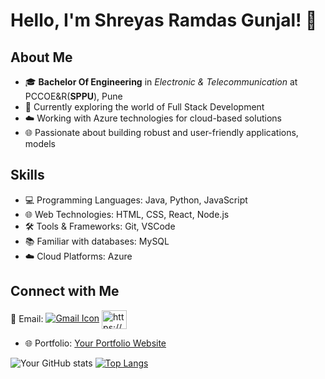 # Hello, I'm Shreyas Ramdas Gunjal! 👋

## About Me
- 🎓 **Bachelor Of Engineering** in *Electronic & Telecommunication* at PCCOE&R(**SPPU**), Pune
- 💼 Currently exploring the world of Full Stack Development
- ☁️ Working with Azure technologies for cloud-based solutions
- 🌐 Passionate about building robust and user-friendly applications, models 


## Skills
- 💻 Programming Languages: Java, Python, JavaScript
- 🌐 Web Technologies: HTML, CSS, React, Node.js
- 🛠️ Tools & Frameworks: Git, VSCode
- 📚 Familiar with databases: MySQL
- ☁️ Cloud Platforms: Azure


## Connect with Me

📧 Email: [![Gmail Icon](https://img.icons8.com/fluency/48/000000/gmail.png)](mailto:shreyas.gunjal.sg@gmail.com)
<a href="https://linkedin.com/in/https://www.linkedin.com/in/shreyas-gunjal/" target="blank"><img align="center" src="https://raw.githubusercontent.com/rahuldkjain/github-profile-readme-generator/master/src/images/icons/Social/linked-in-alt.svg" alt="https://www.linkedin.com/in/shreyas-gunjal/" height="30" width="40" /></a>

- 🌐 Portfolio: [Your Portfolio Website](https://your-portfolio-website.com)

![Your GitHub stats](https://github-readme-stats.vercel.app/api?username=shreyasgunjal&show_icons=true&theme=dark)
[![Top Langs](https://github-readme-stats.vercel.app/api/top-langs/?username=shreyasgunjal&layout=compact&theme=java-dark)](https://github.com/shreyasgunjal/github-readme-stats)
